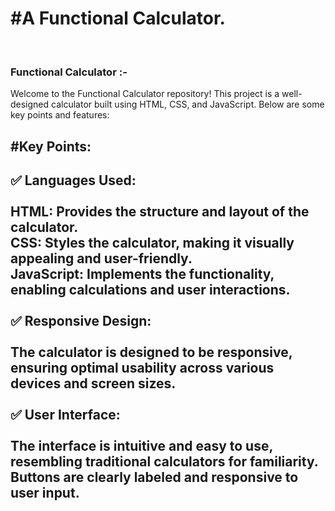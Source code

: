 <h1>#A Functional Calculator.</h1>
<br>
<h3>Functional Calculator :- </h3>
Welcome to the Functional Calculator repository! This project is a well-designed calculator built using HTML, CSS, and JavaScript. Below are some key points and features:
<br>
<h2>#Key Points:<h2>
✅ Languages Used:
  <br>
  <br>
HTML: Provides the structure and layout of the calculator.
  <br>
CSS: Styles the calculator, making it visually appealing and user-friendly.
  <br>
JavaScript: Implements the functionality, enabling calculations and user interactions.
  <br>
  <br>
✅ Responsive Design:
  <br>
  <br>
The calculator is designed to be responsive, ensuring optimal usability across various devices and screen sizes.
  <br>
  <br>
✅ User Interface:
  <br>
  <br>
The interface is intuitive and easy to use, resembling traditional calculators for familiarity.
Buttons are clearly labeled and responsive to user input.
